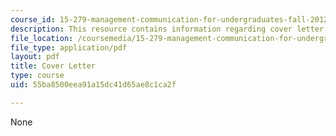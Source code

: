 ```yaml
---
course_id: 15-279-management-communication-for-undergraduates-fall-2012
description: This resource contains information regarding cover letter.
file_location: /coursemedia/15-279-management-communication-for-undergraduates-fall-2012/55ba8500eea91a15dc41d65ae8c1ca2f_MIT15_279F12_cover_letter.pdf
file_type: application/pdf
layout: pdf
title: Cover Letter
type: course
uid: 55ba8500eea91a15dc41d65ae8c1ca2f

---
```

None
